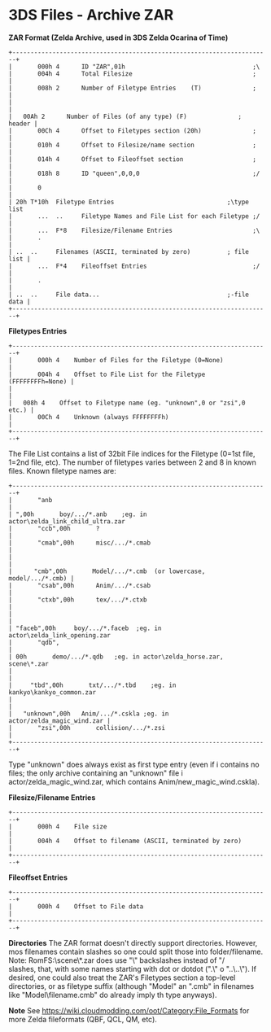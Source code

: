 # 3DS Files - Archive ZAR


**ZAR Format (Zelda Archive, used in 3DS Zelda Ocarina of Time)**

```
+-----------------------------------------------------------------------+
|       000h 4      ID "ZAR",01h                                   ;\   
|       004h 4      Total Filesize                                 ;    |
|       008h 2      Number of Filetype Entries    (T)              ;    |
|                                                                       |
|   00Ah 2      Number of Files (of any type) (F)              ; header |
|       00Ch 4      Offset to Filetypes section (20h)              ;    |
|       010h 4      Offset to Filesize/name section                ;    |
|       014h 4      Offset to Fileoffset section                   ;    |
|       018h 8      ID "queen",0,0,0                               ;/   |
|       0                                                               |
| 20h T*10h  Filetype Entries                               ;\type list 
|       ...  ..     Filetype Names and File List for each Filetype ;/   |
|       ...  F*8    Filesize/Filename Entries                      ;\   
|       .                                                               |
| ..  ..     Filenames (ASCII, terminated by zero)          ; file list |
|       ...  F*4    Fileoffset Entries                             ;/   |
|       .                                                               |
| ..  ..     File data...                                   ;-file data |
+-----------------------------------------------------------------------+
```


**Filetypes Entries**

```
+-----------------------------------------------------------------------+
|       000h 4    Number of Files for the Filetype (0=None)             |
|       004h 4    Offset to File List for the Filetype (FFFFFFFFh=None) |
|                                                                       |
|   008h 4    Offset to Filetype name (eg. "unknown",0 or "zsi",0 etc.) |
|       00Ch 4    Unknown (always FFFFFFFFh)                            |
+-----------------------------------------------------------------------+
```

The File List contains a list of 32bit File indices for the Filetype
(0=1st file, 1=2nd file, etc).
The number of filetypes varies between 2 and 8 in known files. Known
filetype names are:

```
+-----------------------------------------------------------------------+
|       "anb                                                            |
| ",00h       boy/.../*.anb    ;eg. in actor\zelda_link_child_ultra.zar 
|       "ccb",00h       ?                                               |
|       "cmab",00h      misc/.../*.cmab                                 |
|                                                                       |
|      "cmb",00h       Model/.../*.cmb  (or lowercase, model/.../*.cmb) |
|       "csab",00h      Anim/.../*.csab                                 |
|       "ctxb",00h      tex/.../*.ctxb                                  |
|                                                                       |
| "faceb",00h     boy/.../*.faceb  ;eg. in actor\zelda_link_opening.zar 
|       "qdb",                                                          |
| 00h       demo/.../*.qdb   ;eg. in actor\zelda_horse.zar, scene\*.zar 
|                                                                       |
|     "tbd",00h       txt/.../*.tbd    ;eg. in kankyo\kankyo_common.zar 
|                                                                       |
|   "unknown",00h   Anim/.../*.cskla ;eg. in actor/zelda_magic_wind.zar |
|       "zsi",00h       collision/.../*.zsi                             |
+-----------------------------------------------------------------------+
```

Type \"unknown\" does always exist as first type entry (even if i
contains no files; the only archive containing an \"unknown\" file i
actor/zelda_magic_wind.zar, which contains Anim/new_magic_wind.cskla).

**Filesize/Filename Entries**

```
+-----------------------------------------------------------------------+
|       000h 4    File size                                             |
|       004h 4    Offset to filename (ASCII, terminated by zero)        |
+-----------------------------------------------------------------------+
```


**Fileoffset Entries**

```
+-----------------------------------------------------------------------+
|       000h 4    Offset to File data                                   |
+-----------------------------------------------------------------------+
```


**Directories**
The ZAR format doesn\'t directly support directories. However, mos
filenames contain slashes so one could split those into
folder/filename.
Note: RomFS:\\scene\\\*.zar does use \"\\\" backslashes instead of \"/\
slashes, that, with some names starting with dot or dotdot (\".\\\" o
\"..\\..\\\").
If desired, one could also treat the ZAR\'s Filetypes section a
top-level directories, or as filetype suffix (although \"Model\" an
\".cmb\" in filenames like \"Model\\filename.cmb\" do already imply th
type anyways).

**Note**
See <https://wiki.cloudmodding.com/oot/Category:File_Formats> for more
Zelda fileformats (QBF, QCL, QM, etc).



